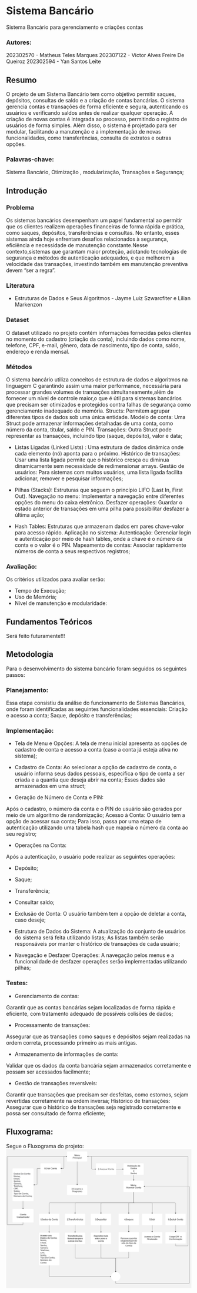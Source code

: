 # Sistema Bancário
Sistema Bancário para gerenciamento e criações contas 

### Autores: 


202302570 - Matheus Teles Marques
202307122 - Victor Alves Freire De Queiroz
202302594 - Yan Santos Leite



## Resumo

O projeto de um Sistema Bancário tem como objetivo permitir saques, depósitos, consultas de saldo e a criação de contas bancárias.
O sistema gerencia contas e transações de forma eficiente e segura, autenticando os usuários e verificando saldos antes de realizar 
qualquer operação. A criação de novas contas é integrada ao processo, permitindo o registro de usuários de forma simples. Além disso,
o sistema é projetado para ser modular, facilitando a manutenção e a implementação de novas funcionalidades, como transferências,
consulta de extratos e outras opções.

### Palavras-chave: 
Sistema Bancário, Otimização , modularização, Transações e Segurança; 



## Introdução

### Problema
Os sistemas bancários desempenham um papel fundamental ao permitir que os clientes realizem operações financeiras de forma rápida e prática, como saques, depósitos, transferências e consultas. No entanto, esses sistemas ainda hoje enfrentam desafios relacionados à segurança, eficiência e necessidade de manutenção constante.Nesse contexto,sistemas que garantam maior proteção, adotando tecnologias de segurança e métodos de autenticação adequados, e que melhorem a velocidade das transações, investindo também em manutenção preventiva devem “ser a regra”.

### Literatura

* Estruturas de Dados e Seus Algoritmos - Jayme Luiz Szwarcfiter e Lilian Markenzon

### Dataset

O dataset utilizado no projeto contém informações fornecidas pelos clientes no momento do cadastro (criação da conta), incluindo dados como nome, telefone, CPF, e-mail, gênero, data de nascimento, tipo de conta, saldo, endereço e renda mensal.

### Métodos

O sistema bancário utiliza conceitos de estrutura de dados e algoritmos na linguagem C garantindo assim uma maior performance, necessária para processar grandes volumes de transações simultaneamente,além de fornecer um nível de controle maior,o que é útil para sistemas bancários que precisam ser otimizados e protegidos contra falhas de segurança como gerenciamento inadequado de memória.
Structs: Permitem agrupar diferentes tipos de dados sob uma única entidade. Modelo de conta: Uma Struct pode armazenar informações detalhadas de uma conta, como número da conta, titular, saldo e PIN. Transações: Outra Struct pode representar as transações, incluindo tipo (saque, depósito), valor e data;

* Listas Ligadas (Linked Lists) :
Uma estrutura de dados dinâmica onde cada elemento (nó) aponta para o próximo. Histórico de transações: Usar uma lista ligada permite que o histórico cresça ou diminua dinamicamente sem necessidade de redimensionar arrays. Gestão de usuários: Para sistemas com muitos usuários, uma lista ligada facilita adicionar, remover e pesquisar informações;


* Pilhas (Stacks):
Estruturas que seguem o princípio LIFO (Last In, First Out). Navegação no menu: Implementar a navegação entre diferentes opções do menu do caixa eletrônico. Desfazer operações: Guardar o estado anterior de transações em uma pilha para possibilitar desfazer a última ação;


* Hash Tables:
Estruturas que armazenam dados em pares chave-valor para acesso rápido. Aplicação no sistema: Autenticação: Gerenciar login e autenticação por meio de hash tables, onde a chave é o número da conta e o valor é o PIN. Mapeamento de contas: Associar rapidamente números de conta a seus respectivos registros;


### Avaliação:

Os critérios utilizados para avaliar serão:
   * Tempo de Execução;
   * Uso de Memória; 
   * Nível de manutenção e modularidade:

## Fundamentos Teóricos


Será feito futuramente!!!

## Metodologia


Para o  desenvolvimento do sistema bancário foram seguidos os seguintes passos:

### Planejamento:

Essa etapa  consistiu da análise do funcionamento de Sistemas Bancários, onde foram identificadas as seguintes funcionalidades essenciais:
Criação e acesso a conta;
Saque, depósito e transferências;

### Implementação:

* Tela de Menu e Opções: A tela de menu inicial apresenta as opções de cadastro de conta e acesso a conta (caso a conta já esteja ativa no sistema);

* Cadastro de Conta: Ao selecionar a opção de cadastro de conta, o usuário informa seus dados pessoais, especifica o tipo de conta a ser criada e a quantia que deseja abrir na conta;
Esses dados são armazenados em uma struct;

* Geração de Número de Conta e PIN:

Após o cadastro, o número da conta e o PIN do usuário são gerados por meio de um algoritmo de randomização;
Acesso à Conta: O usuário tem a opção de acessar sua conta;
Para isso, passa por uma etapa de autenticação utilizando uma tabela hash que mapeia o número da conta ao seu registro;

* Operações na Conta:

Após a autenticação, o usuário pode realizar as seguintes operações:

 * Depósito;
 * Saque;
 * Transferência;
 * Consultar saldo;

* Exclusão de Conta:
O usuário também tem a opção de deletar a conta, caso deseje;

* Estrutura de Dados do Sistema:
A atualização do conjunto de usuários do sistema será feita utilizando listas;
As listas também serão responsáveis por manter o histórico de transações de cada usuário;

* Navegação e Desfazer Operações:
A navegação pelos menus e a funcionalidade de desfazer operações serão implementadas utilizando pilhas;

### Testes:

* Gerenciamento de contas:

Garantir que as contas bancárias sejam localizadas de forma rápida e eficiente, com tratamento adequado de possíveis colisões de dados;

* Processamento de transações:

Assegurar que as transações como saques e depósitos sejam realizadas na ordem correta, processando primeiro as mais antigas.

* Armazenamento de informações de conta:

Validar que os dados da conta bancária sejam armazenados corretamente e possam ser acessados facilmente;

* Gestão de transações reversíveis:

Garantir que transações que precisam ser desfeitas, como estornos, sejam revertidas corretamente na ordem inversa;
Histórico de transações: Assegurar que o histórico de transações seja registrado corretamente e possa ser consultado de forma eficiente;


## Fluxograma: 

Segue o Fluxograma do projeto: 
![Fluxograma do Projeto](assets/fluxogramaa.jpg)

